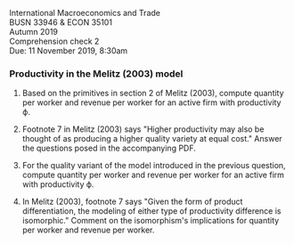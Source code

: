 International Macroeconomics and Trade\
BUSN 33946 & ECON 35101\
Autumn 2019\
Comprehension check 2\
Due: 11 November 2019, 8:30am

### Productivity in the Melitz (2003) model

1. Based on the primitives in section 2 of Melitz (2003), compute quantity per worker and revenue per worker for an active firm with productivity &phiv;.

2. Footnote 7 in Melitz (2003) says "Higher productivity may also be thought of as producing a higher quality variety at equal cost."
Answer the questions posed in the accompanying PDF.

3. For the quality variant of the model introduced in the previous question,
compute quantity per worker and revenue per worker for an active firm with productivity &phiv;.

4. In Melitz (2003), footnote 7 says "Given the form of product differentiation, the modeling of either type of productivity difference is isomorphic." Comment on the isomorphism's implications for quantity per worker and revenue per worker.